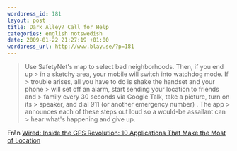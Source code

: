 ```yaml
--- 
wordpress_id: 181 
layout: post
title: Dark Alley? Call for Help 
categories: english notswedish
date: 2009-01-22 21:27:19 +01:00 
wordpress_url: http://www.blay.se/?p=181
---
```


> Use SafetyNet's map to select bad neighborhoods. Then, if you end up > in a sketchy area, your mobile will switch into watchdog mode. If > trouble arises, all you have to do is shake the handset and your phone > will set off an alarm, start sending your location to friends and > family every 30 seconds via Google Talk, take a picture, turn on its > speaker, and dial 911 (or another emergency number) . The app > announces each of these steps out loud so a would-be assailant can > hear what's happening and give up.

Från [Wired: Inside the GPS Revolution: 10 Applications That Make the Most of Location](http://www.wired.com/gadgets/wireless/magazine/17-02/lp_10coolapps?currentPage=9) 